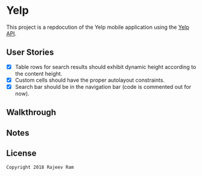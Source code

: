 # Yelp

This project is a repdocution of the Yelp mobile application using the [Yelp API](http://www.yelp.com/developers/documentation/v2/search_api).

## User Stories

- [X] Table rows for search results should exhibit dynamic height according to the content height.
- [X] Custom cells should have the proper autolayout constraints.
- [X] Search bar should be in the navigation bar (code is commented out for now).

## Walkthrough

## Notes

## License

    Copyright 2018 Rajeev Ram 
